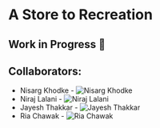 # A Store to Recreation
## Work in Progress 👷
## Collaborators: 
- Nisarg Khodke - ![Nisarg Khodke](https://github.com/Nisarg2061)
- Niraj Lalani - ![Niraj Lalani](https://github.com/nirajlalani)
- Jayesh Thakkar - ![Jayesh Thakkar](https://github.com/jayeshthakkar)
- Ria Chawak - ![Ria Chawak](https://github.com/Ria1424)
